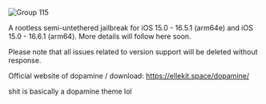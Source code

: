 ![Group 115](https://github.com/user-attachments/assets/f0de340f-d7e0-43af-b5d1-d9f650c3109e)

A rootless semi-untethered jailbreak for iOS 15.0 - 16.5.1 (arm64e) and iOS 15.0 - 16.6.1 (arm64). More details will follow here soon.

Please note that all issues related to version support will be deleted without response.

Official website of dopamine / download: https://ellekit.space/dopamine/

shit is basically a dopamine theme lol
